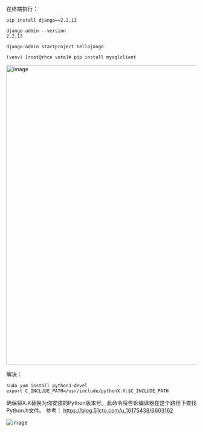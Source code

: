 在终端执行：

```shell
pip install django==2.2.13

django-admin --version 
2.2.13

django-admin startproject hellojango
```


```shell
(venv) [root@rhce vote]# pip install mysqlclient
```
<img width="795" alt="image" src="https://github.com/qiutian2020/python/assets/66943119/17ce817c-7c14-420a-beca-af0b8736e992">

解决：
```shell
sudo yum install python3-devel
export C_INCLUDE_PATH=/usr/include/pythonX.X:$C_INCLUDE_PATH
```
确保将X.X替换为你安装的Python版本号。此命令将告诉编译器在这个路径下查找Python.h文件。
参考：
https://blog.51cto.com/u_16175438/6603162




![image](https://github.com/qiutian2020/python/assets/66943119/6478a2bb-1fbf-4786-9537-6b2574a4ccd2)

